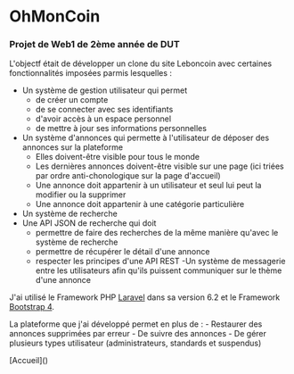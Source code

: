 # OhMonCoin
### Projet de Web1 de 2ème année de DUT

L'objectf était de développer un clone du site Leboncoin avec certaines fonctionnalités imposées parmis lesquelles :
- Un système de gestion utilisateur qui permet 
    - de créer un compte 
    - de se connecter avec ses identifiants
    - d'avoir accès à un espace personnel
    - de mettre à jour ses informations personnelles
- Un système d'annonces qui permette à l'utilisateur de déposer des annonces sur la plateforme
    - Elles doivent-être visible pour tous le monde
    - Les dernières annonces doivent-être visible sur une page (ici triées par ordre anti-chonologique sur la page d'accueil)
    - Une annonce doit appartenir à un utilisateur et seul lui peut la modifier ou la supprimer
    - Une annonce doit appartenir à une catégorie particulière
- Un système de recherche
- Une API JSON de recherche qui doit
    - permettre de faire des recherches de la même manière qu'avec le système de recherche
    - permettre de récupérer le détail d'une annonce
    - respecter les principes d'une API REST
-Un système de messagerie entre les utilisateurs afin qu'ils puissent communiquer sur le thème d'une annonce
    
J'ai utilisé le Framework PHP [Laravel](https://laravel.com) dans sa version 6.2 et le Framework [Bootstrap 4](https://getbootstrap.com/).

La plateforme que j'ai développé permet en plus de :
    - Restaurer des annonces supprimées par erreur
    - De suivre des annonces
    - De gérer plusieurs types utilisateur (administrateurs, standards et suspendus)
    
<div>
    [Accueil]()
</div>
